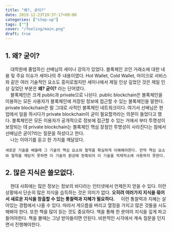 ```yaml
---
title: "왜?, 굳이?"
date: 2019-12-23T19:37:17+09:00
categories: ["step-up"]
tags: [""]
cover: "/feeling/main.png"
draft: true
---
```

## 1. 왜? 굳이?
&nbsp; &nbsp; 대학원에 졸업하신 선배님의 세미나 강의가 있었다. 블록체인 코인 거래소에 대한 내용 및 주요 이슈가 세미나의 주 내용이였다. Hot Wallet, Cold Wallet, 마이크로 서비스와 같은 여러 기술적인 요소도 흥미로웠지만 세미나에서 제일 인상 깊었던 것은 제일 인상 깊었던 부분은 **왜? 굳이?** 라는 단어였다. \
&nbsp; &nbsp; 블록체인은 크게 public과 private으로 나뉜다. public blockchain은 블록체인을 이용하는 모든 사용자가 블록체인에 저장된 정보에 접근할 수 있는 블록체인을 말한다. private blockchain은 말 그대로 사적인 블록체인 네트워크이다. 여기서 선배님은 현업에서 일을 하시다가 private blockchain이 굳이 필요할까라는 의문이 들었다고 했다. 블록체인은 모든 이용자가 공개적으로 정보에 접근할 수 있는 거에서 부터 투명성이 보장되는 데 private blockchain는 블록체인 핵심 장점인 투명성이 사라진다는 점에서 선배님은 굳이?라는 질문을 하셨다고 한다. \
&nbsp; &nbsp; 나는 이야기를 듣고 한 가지를 깨달았다. 
```
새로운 기술을 배울때 그 기술의 핵심 요소와 철학을 확실하게 이해해야한다. 만약 핵심 요소와 철학을 깨닫지 못하면 이 기술의 환상에 현혹되어 이 기술을 적재적소에 사용하지 못한다.
```
## 2. 많은 지식은 쓸모없다.
&nbsp; &nbsp; 현대 사회에는 많은 정보는 정보의 바다라는 인터넷에서 언제든지 얻을 수 있다. 이런 상황에서 단순히 많은 지식을 습득하는 것은 의미가 없다. **오히려 여러가지 지식을 묶어서 새로운 지식을 창출할 수 있는 통찰력과 지혜가 필요하다.**
&nbsp; &nbsp; 이런 통찰력과 지혜는 살아있는 경험에서 나올 수 있다. 따라서 게으름을 버리고 열정을 가지고 많은 것들을 시도해봐야 한다. 또한 책을 많이 읽는 것도 중요하다. 책을 통해 한 분야의 지식을 깊게 파고 들어야한다. 책을 볼때는 그냥 받아들이면 안된다. 비판적인 시각에서 계속 질문을 던지면서 진행해야한다.